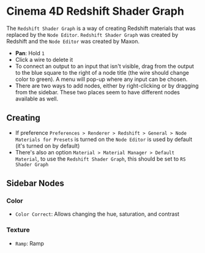 # Cinema 4D Redshift Shader Graph

The `Redshift Shader Graph` is a way of creating Redshift materials that was replaced by the `Node Editor`. `Redshift Shader Graph` was created by Redshift and the `Node Editor` was created by Maxon.

- **Pan**: Hold `1`
- Click a wire to delete it
- To connect an output to an input that isn't visible, drag from the output to the blue square to the right of a node title (the wire should change color to green). A menu will pop-up where any input can be chosen.
- There are two ways to add nodes, either by right-clicking or by dragging from the sidebar. These two places seem to have different nodes available as well.

## Creating

- If preference `Preferences > Renderer > Redshift > General > Node Materials for Presets` is turned on the `Node Editor` is used by default (it's turned on by default)
- There's also an option `Material > Material Manager > Default Material`, to use the `Redshift Shader Graph`, this should be set to `RS Shader Graph`

## Sidebar Nodes

### Color

- `Color Correct`: Allows changing the hue, saturation, and contrast

### Texture

- `Ramp`: Ramp
